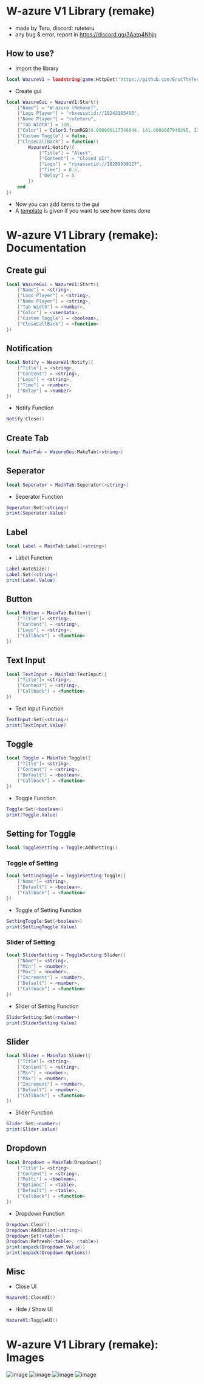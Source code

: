 # W-azure V1 Library (remake)
- made by Teru, discord: ruteteru
- any bug & error, report in https://discord.gg/3Aatp4Nhjp 
## How to use?
- Import the library
```lua
local WazureV1 = loadstring(game:HttpGet("https://github.com/ErutTheTeru/uilibrary/blob/main/Wazure%20V1%20Lib/Source.lua?raw=true"))()
```
- Create gui
```lua
local WazureGui = WazureV1:Start({
	["Name"] = "W-azure (Remake)",
	["Logo Player"] = "rbxassetid://18243105495",
	["Name Player"] = "ruteteru",
	["Tab Width"] = 120,
	["Color"] = Color3.fromRGB(6.000000117346644, 141.0000067949295, 234.00000125169754),
	["Custom Toggle"] = false,
	["CloseCallBack"] = function()
		WazureV1:Notify({
			["Title"] = "Alert",
			["Content"] = "Closed UI!",
			["Logo"] = "rbxassetid://18289959127",
			["Time"] = 0.5,
			["Delay"] = 5
		})
	end
})
```
- Now you can add items to the gui
- A [template](Example.lua) is given if you want to see how items done
# W-azure V1 Library (remake): Documentation
## Create gui
```lua
local WazureGui = WazureV1:Start({
	["Name"] = <string>,
	["Logo Player"] = <string>,
	["Name Player"] = <string>,
	["Tab Width"] = <number>,
	["Color"] = <userdata>,
	["Custom Toggle"] = <boolean>,
	["CloseCallBack"] = <function>
})
```
## Notification
```lua
local Notify = WazureV1:Notify({
	["Title"] = <string>,
	["Content"] = <string>,
	["Logo"] = <string>,
	["Time"] = <number>,
	["Delay"] = <number>
})
```
- Notify Function
```lua
Notify:Close()
```
## Create Tab
```lua
local MainTab = WazureGui:MakeTab(<string>)
```
## Seperator
```lua
local Seperator = MainTab:Seperator(<string>)
```
- Seperator Function
```lua
Seperator:Set(<string>)
print(Seperator.Value)
```
## Label
```lua
local Label = MainTab:Label(<string>)
```
- Label Function
```lua
Label:AutoSize()
Label:Set(<string>)
print(Label.Value)
```
## Button
```lua
local Button = MainTab:Button({
	["Title"]= <string>,
	["Content"] = <string>,
	["Logo"] = <string>,
	["Callback"] = <function>
})
```
## Text Input
```lua
local TextInput = MainTab:TextInput({
	["Title"]= <string>,
	["Content"] = <string>,
	["Callback"] = <function>
})
```
- Text Input Function
```lua
TextInput:Set(<string>)
print(TextInput.Value)
```
## Toggle
```lua
local Toggle = MainTab:Toggle({
	["Title"]= <string>,
	["Content"] = <string>,
	["Default"] = <boolean>,
	["Callback"] = <function>
})
```
- Toggle Function
```lua
Toggle:Set(<boolean>)
print(Toggle.Value)
```
## Setting for Toggle
```lua
local ToggleSetting = Toggle:AddSetting()
```
### Toggle of Setting
```lua
local SettingToggle = ToggleSetting:Toggle({
	["Name"]= <string>,
	["Default"] = <boolean>,
	["Callback"] = <function>
})
```
- Toggle of Setting Function
```lua
SettingToggle:Set(<boolean>)
print(SettingToggle.Value)
```
### Slider of Setting
```lua
local SliderSetting = ToggleSetting:Slider({
	["Name"]= <string>,
	["Min"] = <number>,
	["Max"] = <number>,
	["Increment"] = <number>,
	["Default"] = <number>,
	["Callback"] = <function>
})
```
- Slider of Setting Function
```lua
SliderSetting:Set(<number>)
print(SliderSetting.Value) 
```
## Slider
```lua
local Slider = MainTab:Slider({
	["Title"]= <string>,
	["Content"] = <string>,
	["Min"] = <number>,
	["Max"] = <number>,
	["Increment"] = <number>,
	["Default"] = <number>,
	["Callback"] = <function>
})
```
- Slider Function
```lua
Slider:Set(<number>)
print(Slider.Value)
```
## Dropdown
```lua
local Dropdown = MainTab:Dropdown({
    ["Title"]= <string>,
	["Content"] = <string>,
	["Multi"] = <boolean>,
	["Options"] = <table>,
	["Default"] = <table>,
	["Callback"] = <function>
})
```
- Dropdown Function
```lua
Dropdown:Clear()
Dropdown:AddOption(<string>)
Dropdown:Set(<table>)
Dropdown:Refresh(<table>, <table>)
print(unpack(Dropdown.Value))
print(unpack(Dropdown.Options))
```
## Misc
- Close UI
```lua
WazureV1:CloseUI()
```
- Hide / Show UI
```lua
WazureV1:ToggleUI()
```
# W-azure V1 Library (remake): Images
![image](https://github.com/ErutTheTeru/uilibrary/assets/143543521/a6f6a576-e601-46cd-bf44-e46898ae7f24)
![image](https://github.com/ErutTheTeru/uilibrary/assets/143543521/cf21e96f-52ef-4d72-ac94-ae532c721759)
![image](https://github.com/ErutTheTeru/uilibrary/assets/143543521/adb39c70-7111-4825-8da1-69920bbf87bb)
![image](https://github.com/ErutTheTeru/uilibrary/assets/143543521/555bfd46-3240-496e-9a56-52308125dfc9)
